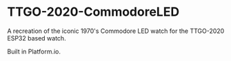 # TTGO-2020-CommodoreLED
A recreation of the iconic 1970's Commodore LED watch for the TTGO-2020 ESP32 based watch.

Built in Platform.io.
